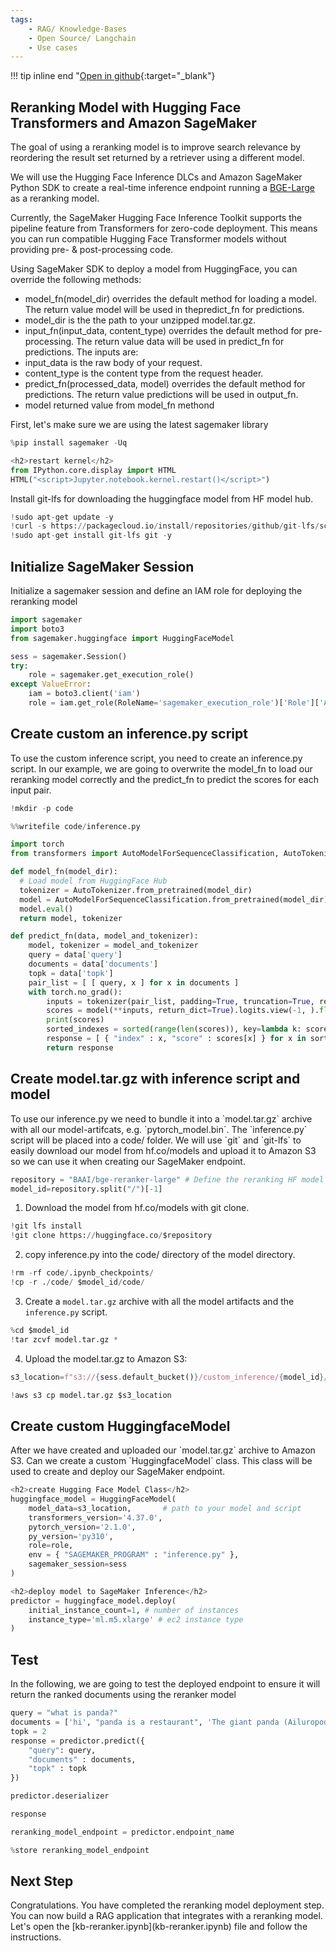 ```yaml
---
tags:
    - RAG/ Knowledge-Bases
    - Open Source/ Langchain
    - Use cases
---
```


!!! tip inline end "[Open in github](https://github.com/aws-samples/amazon-bedrock-samples/tree/main/knowledge-bases/features-examples/03-advanced-concepts/reranking/01_deploy-reranking-model-sm.ipynb){:target="_blank"}

<h2>Reranking Model with Hugging Face Transformers and Amazon SageMaker</h2>
The goal of using a reranking model is to improve search relevance by reordering the result set returned by a retriever using a different model.

We will use the Hugging Face Inference DLCs and Amazon SageMaker Python SDK to create a real-time inference endpoint running a [BGE-Large](https://huggingface.co/BAAI/bge-reranker-large) as a reranking model. 

Currently, the SageMaker Hugging Face Inference Toolkit supports the pipeline feature from Transformers for zero-code deployment. This means you can run compatible Hugging Face Transformer models without providing pre- & post-processing code. 

Using SageMaker SDK to deploy a model from HuggingFace, you can override the following methods:

* model_fn(model_dir) overrides the default method for loading a model. The return value model will be used in thepredict_fn for predictions.
* model_dir is the the path to your unzipped model.tar.gz.
* input_fn(input_data, content_type) overrides the default method for pre-processing. The return value data will be used in predict_fn for predictions. The inputs are:
* input_data is the raw body of your request.
* content_type is the content type from the request header.
* predict_fn(processed_data, model) overrides the default method for predictions. The return value predictions will be used in output_fn.
* model returned value from model_fn methond

First, let's make sure we are using the latest sagemaker library


```python
%pip install sagemaker -Uq
```


```python
<h2>restart kernel</h2>
from IPython.core.display import HTML
HTML("<script>Jupyter.notebook.kernel.restart()</script>")
```

Install git-lfs for downloading the huggingface model from HF model hub.


```python
!sudo apt-get update -y 
!curl -s https://packagecloud.io/install/repositories/github/git-lfs/script.deb.sh | sudo bash
!sudo apt-get install git-lfs git -y
```

<h2>Initialize SageMaker Session</h2>
Initialize a sagemaker session and define an IAM role for deploying the reranking model


```python
import sagemaker
import boto3
from sagemaker.huggingface import HuggingFaceModel

sess = sagemaker.Session()
try:
	role = sagemaker.get_execution_role()
except ValueError:
	iam = boto3.client('iam')
	role = iam.get_role(RoleName='sagemaker_execution_role')['Role']['Arn']
```

<h2>Create custom an inference.py script</h2>
To use the custom inference script, you need to create an inference.py script. 
In our example, we are going to overwrite the model_fn to load our reranking model correctly and the predict_fn to predict the scores for each input pair.


```python
!mkdir -p code
```


```python
%%writefile code/inference.py

import torch
from transformers import AutoModelForSequenceClassification, AutoTokenizer

def model_fn(model_dir):
  # Load model from HuggingFace Hub
  tokenizer = AutoTokenizer.from_pretrained(model_dir)
  model = AutoModelForSequenceClassification.from_pretrained(model_dir)
  model.eval()
  return model, tokenizer

def predict_fn(data, model_and_tokenizer):
    model, tokenizer = model_and_tokenizer
    query = data['query']
    documents = data['documents']
    topk = data['topk']
    pair_list = [ [ query, x ] for x in documents ]
    with torch.no_grad():
        inputs = tokenizer(pair_list, padding=True, truncation=True, return_tensors='pt', max_length=512)
        scores = model(**inputs, return_dict=True).logits.view(-1, ).float()
        print(scores)
        sorted_indexes = sorted(range(len(scores)), key=lambda k: scores[k], reverse=True)[:topk]
        response = [ { "index" : x, "score" : scores[x] } for x in sorted_indexes ]
        return response
```

<h2>Create model.tar.gz with inference script and model</h2>
To use our inference.py we need to bundle it into a `model.tar.gz` archive with all our model-artifcats, e.g. `pytorch_model.bin`. The `inference.py` script will be placed into a code/ folder. We will use `git` and `git-lfs` to easily download our model from hf.co/models and upload it to Amazon S3 so we can use it when creating our SageMaker endpoint.


```python
repository = "BAAI/bge-reranker-large" # Define the reranking HF model ID
model_id=repository.split("/")[-1]
```

1. Download the model from hf.co/models with git clone.


```python
!git lfs install
!git clone https://huggingface.co/$repository
```

2. copy inference.py into the code/ directory of the model directory.


```python
!rm -rf code/.ipynb_checkpoints/
!cp -r ./code/ $model_id/code/
```

3. Create a `model.tar.gz` archive with all the model artifacts and the `inference.py` script.


```python
%cd $model_id
!tar zcvf model.tar.gz *
```

4. Upload the model.tar.gz to Amazon S3:


```python
s3_location=f"s3://{sess.default_bucket()}/custom_inference/{model_id}/model.tar.gz"
```


```python
!aws s3 cp model.tar.gz $s3_location
```

<h2>Create custom HuggingfaceModel</h2>
After we have created and uploaded our `model.tar.gz` archive to Amazon S3. Can we create a custom `HuggingfaceModel` class. This class will be used to create and deploy our SageMaker endpoint.


```python
<h2>create Hugging Face Model Class</h2>
huggingface_model = HuggingFaceModel(
    model_data=s3_location,       # path to your model and script
	transformers_version='4.37.0',
	pytorch_version='2.1.0',
	py_version='py310',
	role=role,
    env = { "SAGEMAKER_PROGRAM" : "inference.py" },
    sagemaker_session=sess
)

<h2>deploy model to SageMaker Inference</h2>
predictor = huggingface_model.deploy(
	initial_instance_count=1, # number of instances
	instance_type='ml.m5.xlarge' # ec2 instance type
)
```

<h2>Test </h2>
In the following, we are going to test the deployed endpoint to ensure it will return the ranked documents using the reranker model


```python
query = "what is panda?"
documents = ['hi', "panda is a restaurant", 'The giant panda (Ailuropoda melanoleuca), sometimes called a panda bear or simply panda, is a bear species endemic to China.']
topk = 2
response = predictor.predict({
	"query": query,
    "documents" : documents,
    "topk" : topk
})
```


```python
predictor.deserializer
```


```python
response
```


```python
reranking_model_endpoint = predictor.endpoint_name
```


```python
%store reranking_model_endpoint
```

<h2>Next Step</h2>
Congratulations. You have completed the reranking model deployment step. You can now build a RAG application that integrates with a reranking model. 
Let's open the [kb-reranker.ipynb](kb-reranker.ipynb) file and follow the instructions. 
